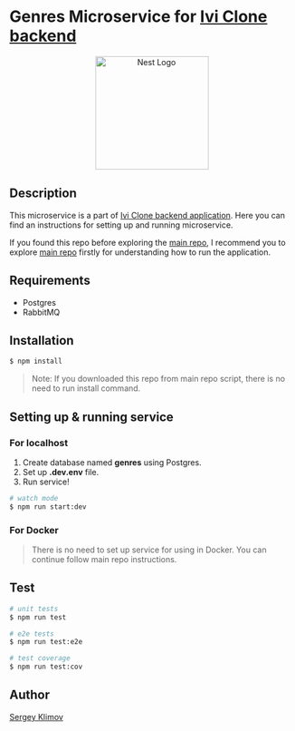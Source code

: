 # Genres Microservice for [Ivi Clone backend](https://github.com/srgklmv/ivi-clone-repo)

<p align="center">
  <a href="https://www.youtube.com/watch?v=Umii2VBoTRI" target="blank"><img src="https://nestjs.com/img/logo-small.svg" width="200" alt="Nest Logo" /></a>
</p>


## Description

This microservice is a part of [Ivi Clone backend application](https://github.com/srgklmv/ivi-clone-repo).
Here you can find an instructions for setting up and running microservice.

If you found this repo before exploring the [main repo](https://github.com/srgklmv/ivi-clone-repo),
I recommend you to explore [main repo](https://github.com/srgklmv/ivi-clone-repo/.gitignore) firstly for understanding how to run the application.

## Requirements
- Postgres
- RabbitMQ

## Installation

```bash
$ npm install
```

> Note: If you downloaded this repo from main repo script, there is no need to run install command.

## Setting up & running service

### For localhost

1. Create database named **genres** using Postgres.
2. Set up **.dev.env** file.
3. Run service!

```bash
# watch mode
$ npm run start:dev
```

### For Docker
> There is no need to set up service for using in Docker. You can continue follow main repo instructions.


## Test

```bash
# unit tests
$ npm run test

# e2e tests
$ npm run test:e2e

# test coverage
$ npm run test:cov
```

## Author
[Sergey Klimov](https://github.com/srgklmv)